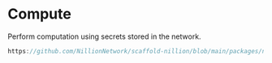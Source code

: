 # Compute

Perform computation using secrets stored in the network.

```ts reference showGithubLink
https://github.com/NillionNetwork/scaffold-nillion/blob/main/packages/nextjs/utils/nillion/compute.ts
```
